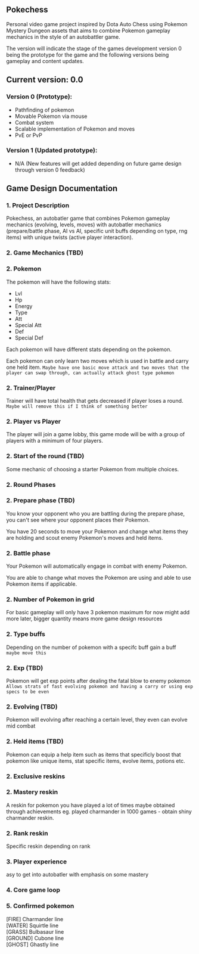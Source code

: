 ## Pokechess

Personal video game project inspired by Dota Auto Chess using Pokemon Mystery Dungeon assets that aims to combine Pokemon gameplay mechanics in the style of an autobattler game.

The version will indicate the stage of the games development version 0 being the prototype for the game and the following versions being gameplay and content updates.

## Current version: 0.0

### Version 0 (Prototype):
- Pathfinding of pokemon  
- Movable Pokemon via mouse  
- Combat system  
- Scalable implementation of Pokemon and moves  
- PvE or PvP  

### Version 1 (Updated prototype):  
- N/A (New features will get added depending on future game design through
    version 0 feedback)

## Game Design Documentation

### 1. Project Description

Pokechess, an autobatler game that combines Pokemon gameplay mechanics (evolving, levels, moves) with autobatler mechanics (prepare/battle phase, AI vs AI, specific unit buffs depending on type, rng items) with unique twists (active player interaction).

### 2. Game Mechanics (TBD)

### 2. Pokemon

The pokemon will have the following stats:
- Lvl
- Hp
- Energy
- Type
- Att
- Special Att
- Def
- Special Def

Each pokemon will have different stats depending on the pokemon.

Each pokemon can only learn two moves which is used in battle and carry one held item.
`Maybe have one basic move attack and two moves that the player can swap through, can actually attack ghost type pokemon`

### 2. Trainer/Player

Trainer will have total health that gets decreased if player loses a round.  
`Maybe will remove this if I think of something better`

### 2. Player vs Player

The player will join a game lobby, this game mode will be with a group of players with a minimum of four players.

### 2. Start of the round (TBD)

Some mechanic of choosing a starter Pokemon from multiple choices.

### 2. Round Phases

### 2. Prepare phase (TBD)

You know your opponent who you are battling during the prepare phase, you can't see where your opponent places their Pokemon.

You have 20 seconds to move your Pokemon and change what items they are holding and scout enemy Pokemon's moves and held items.

### 2. Battle phase

Your Pokemon will automatically engage in combat with enemy Pokemon.

You are able to change what moves the Pokemon are using and able to use Pokemon items if applicable.

### 2. Number of Pokemon in grid

For basic gameplay will only have 3 pokemon maximum for now might add more later, bigger quantity means more game design resources

### 2. Type buffs

Depending on the number of pokemon with a specifc buff gain a buff  
`maybe move this`

### 2. Exp (TBD)

Pokemon will get exp points after dealing the fatal blow to enemy pokemon  
`Allows strats of fast evolving pokemon and having a carry or using exp specs to be even`

### 2. Evolving (TBD)

Pokemon will evolving after reaching a certain level, they even can evolve mid combat

### 2. Held items (TBD)

Pokemon can equip a help item such as items that specificly boost that pokemon like unique items, stat specific items, evolve items, potions etc.

### 2. Exclusive reskins

### 2. Mastery reskin

A reskin for pokemon you have played a lot of times maybe obtained through achievements eg. played charmander in 1000 games - obtain shiny charmander reskin.

### 2. Rank reskin

Specific reskin depending on rank

### 3. Player experience

asy to get into autobatler with emphasis on some mastery

### 4. Core game loop

### 5. Confirmed pokemon
  
[FIRE] Charmander line  
[WATER] Squirtle line  
[GRASS] Bulbasaur line  
[GROUND] Cubone line  
[GHOST] Ghastly line  

